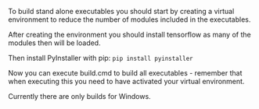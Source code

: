 To build stand alone executables you should start by creating a virtual environment to reduce the number of modules included in the executables.

After creating the environment you should install tensorflow as many of the modules then will be loaded.

Then install PyInstaller with pip: ```pip install pyinstaller```

Now you can execute build.cmd to build all executables - remember that when executing this you need to have activated your virtual environment.

Currently there are only builds for Windows.
